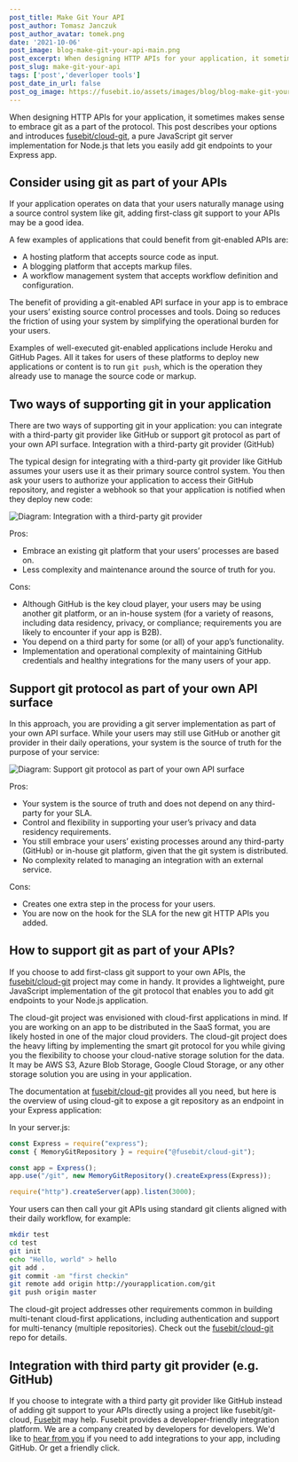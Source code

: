 ```yaml
---
post_title: Make Git Your API
post_author: Tomasz Janczuk
post_author_avatar: tomek.png
date: '2021-10-06'
post_image: blog-make-git-your-api-main.png
post_excerpt: When designing HTTP APIs for your application, it sometimes makes sense to embrace git as a part of the protocol.
post_slug: make-git-your-api
tags: ['post','deverloper tools']
post_date_in_url: false
post_og_image: https://fusebit.io/assets/images/blog/blog-make-git-your-api-social-card.png
---
```


When designing HTTP APIs for your application, it sometimes makes sense to embrace git as a part of the protocol. This post describes your options and introduces [fusebit/cloud-git](https://github.com/fusebit/cloud-git), a pure JavaScript git server implementation for Node.js that lets you easily add git endpoints to your Express app. 

## Consider using git as part of your APIs

If your application operates on data that your users naturally manage using a source control system like git, adding first-class git support to your APIs may be a good idea.

A few examples of applications that could benefit from git-enabled APIs are:
* A hosting platform that accepts source code as input.
* A blogging platform that accepts markup files. 
* A workflow management system that accepts workflow definition and configuration. 

The benefit of providing a git-enabled API surface in your app is to embrace your users’ existing source control processes and tools. Doing so reduces the friction of using your system by simplifying the operational burden for your users. 

Examples of well-executed git-enabled applications include Heroku and GitHub Pages. All it takes for users of these platforms to deploy new applications or content is to run `git push`, which is the operation they already use to manage the source code or markup.

## Two ways of supporting git in your application

There are two ways of supporting git in your application: you can integrate with a third-party git provider like GitHub or support git protocol as part of your own API surface. 
Integration with a third-party git provider (GitHub)

The typical design for integrating with a third-party git provider like GitHub assumes your users use it as their primary source control system. You then ask your users to authorize your application to access their GitHub repository, and register a webhook so that your application is notified when they deploy new code: 

![Diagram: Integration with a third-party git provider](blog-make-git-your-api-5-way.png "Integration with a third-party git provider")

Pros:
* Embrace an existing git platform that your users’ processes are based on.
* Less complexity and maintenance around the source of truth for you.

Cons: 
* Although GitHub is the key cloud player, your users may be using another git platform, or an in-house system (for a variety of reasons, including data residency, privacy, or compliance; requirements you are likely to encounter if your app is B2B). 
* You depend on a third party for some (or all) of your app’s functionality. 
* Implementation and operational complexity of maintaining GitHub credentials and healthy integrations for the many users of your app. 

## Support git protocol as part of your own API surface

In this approach, you are providing a git server implementation as part of your own API surface.  While your users may still use GitHub or another git provider in their daily operations, your system is the source of truth for the purpose of your service:

![Diagram: Support git protocol as part of your own API surface](blog-make-git-your-api-2-way.png "Support git protocol as part of your own API surface")

Pros:
* Your system is the source of truth and does not depend on any third-party for your SLA.
* Control and flexibility in supporting your user’s privacy and data residency requirements.
* You still embrace your users’ existing processes around any third-party (GitHub) or in-house git platform, given that the git system is distributed. 
* No complexity related to managing an integration with an external service. 

Cons:
* Creates one extra step in the process for your users.
* You are now on the hook for the SLA for the new git HTTP APIs you added.

## How to support git as part of your APIs?

If you choose to add first-class git support to your own APIs, the [fusebit/cloud-git](https://github.com/fusebit/cloud-git) project may come in handy. It provides a lightweight, pure JavaScript implementation of the git protocol that enables you to add git endpoints to your Node.js application. 

The cloud-git project was envisioned with cloud-first applications in mind. If you are working on an app to be distributed in the SaaS format, you are likely hosted in one of the major cloud providers. The cloud-git project does the heavy lifting by implementing the smart git protocol for you while giving you the flexibility to choose your cloud-native storage solution for the data. It may be AWS S3, Azure Blob Storage, Google Cloud Storage, or any other storage solution you are using in your application.

The documentation at [fusebit/cloud-git](https://github.com/fusebit/cloud-git) provides all you need, but here is the overview of using cloud-git to expose a git repository as an endpoint in your Express application: 

In your server.js:

```javascript
const Express = require("express");
const { MemoryGitRepository } = require("@fusebit/cloud-git");

const app = Express();
app.use("/git", new MemoryGitRepository().createExpress(Express));

require("http").createServer(app).listen(3000);
```

Your users can then call your git APIs using standard git clients aligned with their daily workflow, for example: 

```bash
mkdir test
cd test
git init
echo "Hello, world" > hello
git add .
git commit -am "first checkin"
git remote add origin http://yourapplication.com/git
git push origin master
```

The cloud-git project addresses other requirements common in building multi-tenant cloud-first applications, including authentication and support for multi-tenancy (multiple repositories). Check out the [fusebit/cloud-git](https://github.com/fusebit/cloud-git) repo for details. 

## Integration with third party git provider (e.g. GitHub)

If you choose to integrate with a third party git provider like GitHub instead of adding git support to your APIs directly using a project like fusebit/git-cloud, [Fusebit](httsp://fusebit.io) may help. Fusebit provides a developer-friendly integration platform. We are a company created by developers for developers.  We'd like to [hear from you](https://twitter.com/fusebitio) if you need to add integrations to your app, including GitHub. Or get a friendly click. 
